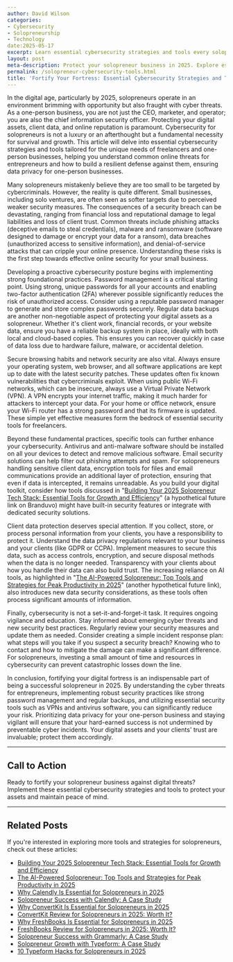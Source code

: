 ```yaml
---
author: David Wilson
categories:
- Cybersecurity
- Solopreneurship
- Technology
date:2025-05-17
excerpt: Learn essential cybersecurity strategies and tools every solopreneur needs to protect their business in 2025.
layout: post
meta-description: Protect your solopreneur business in 2025. Explore essential cybersecurity strategies and tools to fortify your online presence.
permalink: /solopreneur-cybersecurity-tools.html
title: 'Fortify Your Fortress: Essential Cybersecurity Strategies and Tools for Solopreneurs in 2025'
---
```


In the digital age, particularly by 2025, solopreneurs operate in an environment brimming with opportunity but also fraught with cyber threats. As a one-person business, you are not just the CEO, marketer, and operator; you are also the chief information security officer. Protecting your digital assets, client data, and online reputation is paramount. Cybersecurity for solopreneurs is not a luxury or an afterthought but a fundamental necessity for survival and growth. This article will delve into essential cybersecurity strategies and tools tailored for the unique needs of freelancers and one-person businesses, helping you understand common online threats for entrepreneurs and how to build a resilient defense against them, ensuring data privacy for one-person businesses.

Many solopreneurs mistakenly believe they are too small to be targeted by cybercriminals. However, the reality is quite different. Small businesses, including solo ventures, are often seen as softer targets due to perceived weaker security measures. The consequences of a security breach can be devastating, ranging from financial loss and reputational damage to legal liabilities and loss of client trust. Common threats include phishing attacks (deceptive emails to steal credentials), malware and ransomware (software designed to damage or encrypt your data for a ransom), data breaches (unauthorized access to sensitive information), and denial-of-service attacks that can cripple your online presence. Understanding these risks is the first step towards effective online security for your small business.

Developing a proactive cybersecurity posture begins with implementing strong foundational practices. Password management is a critical starting point. Using strong, unique passwords for all your accounts and enabling two-factor authentication (2FA) wherever possible significantly reduces the risk of unauthorized access. Consider using a reputable password manager to generate and store complex passwords securely. Regular data backups are another non-negotiable aspect of protecting your digital assets as a solopreneur. Whether it's client work, financial records, or your website data, ensure you have a reliable backup system in place, ideally with both local and cloud-based copies. This ensures you can recover quickly in case of data loss due to hardware failure, malware, or accidental deletion.

Secure browsing habits and network security are also vital. Always ensure your operating system, web browser, and all software applications are kept up to date with the latest security patches. These updates often fix known vulnerabilities that cybercriminals exploit. When using public Wi-Fi networks, which can be insecure, always use a Virtual Private Network (VPN). A VPN encrypts your internet traffic, making it much harder for attackers to intercept your data. For your home or office network, ensure your Wi-Fi router has a strong password and that its firmware is updated. These simple yet effective measures form the bedrock of essential security tools for freelancers.

Beyond these fundamental practices, specific tools can further enhance your cybersecurity. Antivirus and anti-malware software should be installed on all your devices to detect and remove malicious software. Email security solutions can help filter out phishing attempts and spam. For solopreneurs handling sensitive client data, encryption tools for files and email communications provide an additional layer of protection, ensuring that even if data is intercepted, it remains unreadable. As you build your digital toolkit, consider how tools discussed in "[Building Your 2025 Solopreneur Tech Stack: Essential Tools for Growth and Efficiency](/solopreneur-tech-stack-tools.html/)" (a hypothetical future link on Branduvo) might have built-in security features or integrate with dedicated security solutions.

Client data protection deserves special attention. If you collect, store, or process personal information from your clients, you have a responsibility to protect it. Understand the data privacy regulations relevant to your business and your clients (like GDPR or CCPA). Implement measures to secure this data, such as access controls, encryption, and secure disposal methods when the data is no longer needed. Transparency with your clients about how you handle their data can also build trust. The increasing reliance on AI tools, as highlighted in "[The AI-Powered Solopreneur: Top Tools and Strategies for Peak Productivity in 2025](/ai-solopreneur-tools-strategies.html/)" (another hypothetical future link), also introduces new data security considerations, as these tools often process significant amounts of information.

Finally, cybersecurity is not a set-it-and-forget-it task. It requires ongoing vigilance and education. Stay informed about emerging cyber threats and new security best practices. Regularly review your security measures and update them as needed. Consider creating a simple incident response plan: what steps will you take if you suspect a security breach? Knowing who to contact and how to mitigate the damage can make a significant difference. For solopreneurs, investing a small amount of time and resources in cybersecurity can prevent catastrophic losses down the line.

In conclusion, fortifying your digital fortress is an indispensable part of being a successful solopreneur in 2025. By understanding the cyber threats for entrepreneurs, implementing robust security practices like strong password management and regular backups, and utilizing essential security tools such as VPNs and antivirus software, you can significantly reduce your risk. Prioritizing data privacy for your one-person business and staying vigilant will ensure that your hard-earned success is not undermined by preventable cyber incidents. Your digital assets and your clients' trust are invaluable; protect them accordingly.

---

## Call to Action

Ready to fortify your solopreneur business against digital threats? Implement these essential cybersecurity strategies and tools to protect your assets and maintain peace of mind.

---

## Related Posts
If you're interested in exploring more tools and strategies for solopreneurs, check out these articles:
- [Building Your 2025 Solopreneur Tech Stack: Essential Tools for Growth and Efficiency](/solopreneur-tech-stack-tools.html/)
- [The AI-Powered Solopreneur: Top Tools and Strategies for Peak Productivity in 2025](/ai-solopreneur-tools-strategies.html/)
- [Why Calendly Is Essential for Solopreneurs in 2025](/why-calendly-is-essential-for-solopreneurs-in-2025.html/)
- [Solopreneur Success with Calendly: A Case Study](/solopreneur-success-with-calendly-a-case-study.html/)
- [Why ConvertKit Is Essential for Solopreneurs in 2025](/why-convertkit-is-essential-for-solopreneurs-in-2025.html/)
- [ConvertKit Review for Solopreneurs in 2025: Worth It?](/convertkit-review-for-solopreneurs-in-2025-worth-it.html/)
- [Why FreshBooks Is Essential for Solopreneurs in 2025](/why-freshbooks-is-essential-for-solopreneurs-in-2025.html/)
- [FreshBooks Review for Solopreneurs in 2025: Worth It?](/freshbooks-review-for-solopreneurs-in-2025-worth-it.html/)
- [Solopreneur Success with Grammarly: A Case Study](/solopreneur-success-with-grammarly-a-case-study.html/)
- [Solopreneur Growth with Typeform: A Case Study](/solopreneur-growth-with-typeform-a-case-study.html/)
- [10 Typeform Hacks for Solopreneurs in 2025](/10-typeform-hacks-for-solopreneurs-in-2025.html/)